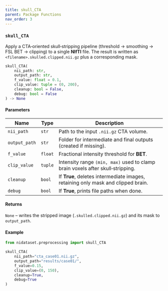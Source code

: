 ```yaml
---
title: skull_CTA
parent: Package Functions
nav_order: 3
---
```


### `skull_CTA`

Apply a CTA‑oriented skull‑stripping pipeline (threshold → smoothing → FSL BET → clipping) to a single **NIfTI** file. The result is written as `<filename>.skulled.clipped.nii.gz` plus a corresponding mask.

```python
skull_CTA(
    nii_path: str,
    output_path: str,
    f_value: float = 0.1,
    clip_value: tuple = (0, 200),
    cleanup: bool = False,
    debug: bool = False
) -> None
```

#### Parameters

| Name          | Type    | Description                                                                      |
| ------------- | ------- | -------------------------------------------------------------------------------- |
| `nii_path`    | `str`   | Path to the input `.nii.gz` CTA volume.                                          |
| `output_path` | `str`   | Folder for intermediate and final outputs (created if missing).                  |
| `f_value`     | `float` | Fractional intensity threshold for **BET**.                                      |
| `clip_value`  | `tuple` | Intensity range `(min, max)` used to clamp brain voxels after skull‑stripping.   |
| `cleanup`     | `bool`  | If **True**, deletes intermediate images, retaining only mask and clipped brain. |
| `debug`       | `bool`  | If **True**, prints file paths when done.                                        |

#### Returns

`None` – writes the stripped image (`.skulled.clipped.nii.gz`) and its mask to `output_path`.

#### Example

```python
from nidataset.preprocessing import skull_CTA

skull_CTA(
    nii_path="cta_case01.nii.gz",
    output_path="results/case01/",
    f_value=0.15,
    clip_value=(0, 150),
    cleanup=True,
    debug=True
)
```